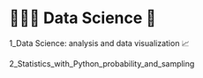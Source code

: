 # 👩🏽‍💻 Data Science 🧬 

1_Data Science: analysis and data visualization 📈

2_Statistics_with_Python_probability_and_sampling  

